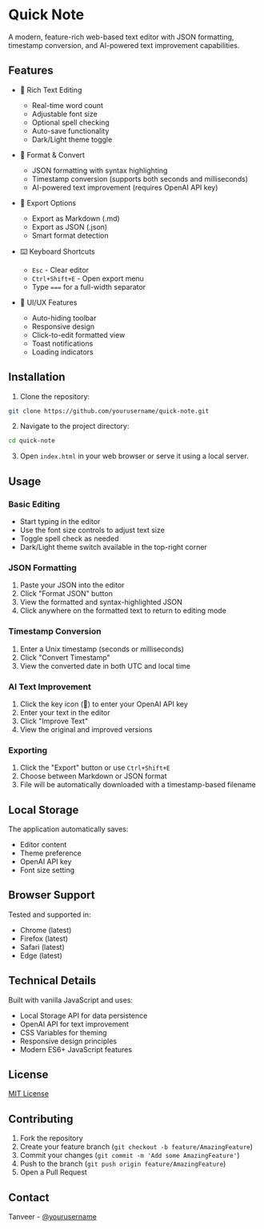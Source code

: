 # Quick Note

A modern, feature-rich web-based text editor with JSON formatting, timestamp conversion, and AI-powered text improvement capabilities.

## Features

- 📝 Rich Text Editing
  - Real-time word count
  - Adjustable font size
  - Optional spell checking
  - Auto-save functionality
  - Dark/Light theme toggle

- 🔄 Format & Convert
  - JSON formatting with syntax highlighting
  - Timestamp conversion (supports both seconds and milliseconds)
  - AI-powered text improvement (requires OpenAI API key)

- 💾 Export Options
  - Export as Markdown (.md)
  - Export as JSON (.json)
  - Smart format detection

- ⌨️ Keyboard Shortcuts
  - `Esc` - Clear editor
  - `Ctrl+Shift+E` - Open export menu
  - Type `===` for a full-width separator

- 🎨 UI/UX Features
  - Auto-hiding toolbar
  - Responsive design
  - Click-to-edit formatted view
  - Toast notifications
  - Loading indicators

## Installation

1. Clone the repository:
```bash
git clone https://github.com/yourusername/quick-note.git
```

2. Navigate to the project directory:
```bash
cd quick-note
```

3. Open `index.html` in your web browser or serve it using a local server.

## Usage

### Basic Editing
- Start typing in the editor
- Use the font size controls to adjust text size
- Toggle spell check as needed
- Dark/Light theme switch available in the top-right corner

### JSON Formatting
1. Paste your JSON into the editor
2. Click "Format JSON" button
3. View the formatted and syntax-highlighted JSON
4. Click anywhere on the formatted text to return to editing mode

### Timestamp Conversion
1. Enter a Unix timestamp (seconds or milliseconds)
2. Click "Convert Timestamp"
3. View the converted date in both UTC and local time

### AI Text Improvement
1. Click the key icon (🔑) to enter your OpenAI API key
2. Enter your text in the editor
3. Click "Improve Text"
4. View the original and improved versions

### Exporting
1. Click the "Export" button or use `Ctrl+Shift+E`
2. Choose between Markdown or JSON format
3. File will be automatically downloaded with a timestamp-based filename

## Local Storage

The application automatically saves:
- Editor content
- Theme preference
- OpenAI API key
- Font size setting

## Browser Support

Tested and supported in:
- Chrome (latest)
- Firefox (latest)
- Safari (latest)
- Edge (latest)

## Technical Details

Built with vanilla JavaScript and uses:
- Local Storage API for data persistence
- OpenAI API for text improvement
- CSS Variables for theming
- Responsive design principles
- Modern ES6+ JavaScript features

## License

[MIT License](LICENSE)

## Contributing

1. Fork the repository
2. Create your feature branch (`git checkout -b feature/AmazingFeature`)
3. Commit your changes (`git commit -m 'Add some AmazingFeature'`)
4. Push to the branch (`git push origin feature/AmazingFeature`)
5. Open a Pull Request

## Contact

Tanveer - [@yourusername](https://twitter.com/0tanch)
